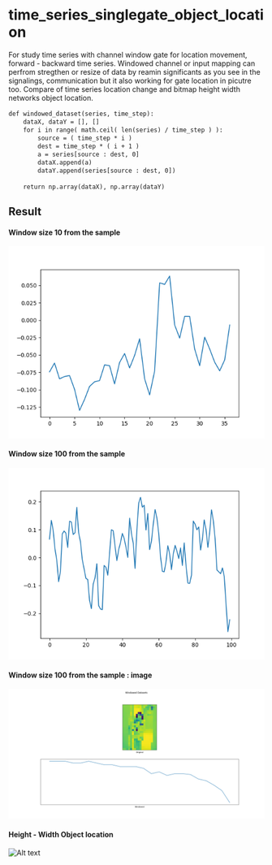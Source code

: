 # time_series_singlegate_object_location
For study time series with channel window gate for location movement, forward - backward time series. Windowed channel or input mapping can perfrom stregthen or resize of data by reamin significants as you see in the signalings, communication but it also working for gate location in picutre too. Compare of time series location change and bitmap height width networks object location.

```
def windowed_dataset(series, time_step):
    dataX, dataY = [], []
    for i in range( math.ceil( len(series) / time_step ) ):
        source = ( time_step * i )
        dest = time_step * ( i + 1 )
        a = series[source : dest, 0]
        dataX.append(a)
        dataY.append(series[source : dest, 0])
	
    return np.array(dataX), np.array(dataY)
```

## Result ##

#### Window size 10 from the sample ####

![Alt text](https://github.com/jkaewprateep/time_series_singlegate_object_location/blob/main/Figure_1.png "Title")

#### Window size 100 from the sample ####

![Alt text](https://github.com/jkaewprateep/time_series_singlegate_object_location/blob/main/Figure_2.png "Title")

#### Window size 100 from the sample : image ####

![Alt text](https://github.com/jkaewprateep/time_series_singlegate_object_location/blob/main/Figure_3.png "Title")

#### Height - Width Object location ####

![Alt text](https://github.com/jkaewprateep/time_series_singlegate_object_location/blob/main/camera_image_position.gif "Title")


